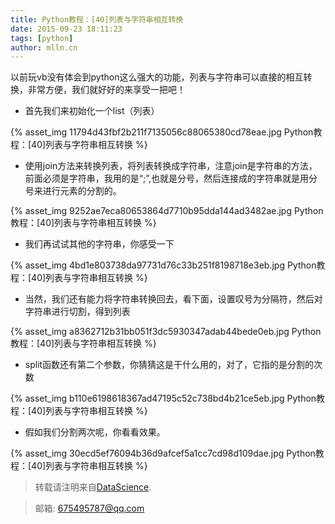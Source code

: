 ```yaml
---
title: Python教程：[40]列表与字符串相互转换
date: 2015-09-23 18:11:23
tags: [python]
author: mlln.cn
---
```

以前玩vb没有体会到python这么强大的功能，列表与字符串可以直接的相互转换，非常方便，我们就好好的来享受一把吧！

- 首先我们来初始化一个list（列表）

{% asset_img 11794d43fbf2b211f7135056c88065380cd78eae.jpg Python教程：[40]列表与字符串相互转换 %}

- 使用join方法来转换列表，将列表转换成字符串，注意join是字符串的方法，前面必须是字符串，我用的是“;”,也就是分号，然后连接成的字符串就是用分号来进行元素的分割的。

{% asset_img 9252ae7eca80653864d7710b95dda144ad3482ae.jpg Python教程：[40]列表与字符串相互转换 %}

- 我们再试试其他的字符串，你感受一下

{% asset_img 4bd1e803738da97731d76c33b251f8198718e3eb.jpg Python教程：[40]列表与字符串相互转换 %}

- 当然，我们还有能力将字符串转换回去，看下面，设置叹号为分隔符，然后对字符串进行切割，得到列表

{% asset_img a8362712b31bb051f3dc5930347adab44bede0eb.jpg Python教程：[40]列表与字符串相互转换 %}

- split函数还有第二个参数，你猜猜这是干什么用的，对了，它指的是分割的次数

{% asset_img b110e6198618367ad47195c52c738bd4b21ce5eb.jpg Python教程：[40]列表与字符串相互转换 %}

- 假如我们分割两次呢，你看看效果。

{% asset_img 30ecd5ef76094b36d9afcef5a1cc7cd98d109dae.jpg Python教程：[40]列表与字符串相互转换 %}

> 转载请注明来自[DataScience](http://mlln.cn).

> 邮箱: 675495787@qq.com 
